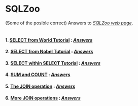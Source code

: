 # SQLZoo
(Some of the posible correct) Answers to [*SQLZoo web page*](https://sqlzoo.net/wiki/SQL_Tutorial).
<br></br>

#### 1. [SELECT from World Tutorial](https://sqlzoo.net/wiki/SELECT_from_WORLD_Tutorial) **:** [*Answers*](SELECT_from_WORLD_Tutorial_answers.md)

#### 2. [SELECT from Nobel Tutorial](https://sqlzoo.net/wiki/SELECT_from_Nobel_Tutorial) **:** [*Answers*](SELECT_from_Nobel_Tutorial_answers.md)

#### 3. [SELECT within SELECT Tutorial](https://sqlzoo.net/wiki/SELECT_within_SELECT_Tutorial) **:** [*Answers*](SELECT_within_SELECT_Tutorial_answers.md)

#### 4. [SUM and COUNT](https://sqlzoo.net/wiki/SUM_and_COUNT) **:** [*Answers*](SUM_and_COUNT_answers.md)

#### 5. [The JOIN operation](https://sqlzoo.net/wiki/The_JOIN_operation) **:** [*Answers*](The_JOIN_operation_answers.md)

#### 6. [More JOIN operations](https://sqlzoo.net/wiki/More_JOIN_operations) **:** [*Answers*](More_JOIN_operations_answers.md)
